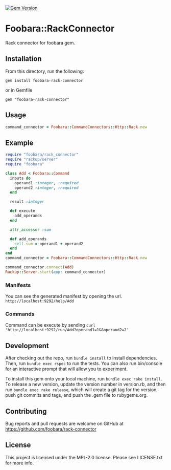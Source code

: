 [![Gem Version](https://badge.fury.io/rb/foobara-rack-connector.svg)](https://badge.fury.io/rb/foobara-rack-connector)

# Foobara::RackConnector
Rack connector for foobara gem.

## Installation

From this directory, run the following:

```
gem install foobara-rack-connector
```
or 
in Gemfile
```
gem "foobara-rack-connector"
```

## Usage
```ruby
command_connector = Foobara::CommandConnectors::Http::Rack.new                      command_connector.connect(Add)                                  Rackup::Server.start(app: command_connector)
```
## Example
```ruby
require "foobara/rack_connector"
require "rackup/server"
require "foobara"

class Add < Foobara::Command
  inputs do
    operand1 :integer, :required
    operand2 :integer, :required
  end

  result :integer

  def execute
    add_operands
  end

  attr_accessor :sum

  def add_operands
    self.sum = operand1 + operand2
  end
end
command_connector = Foobara::CommandConnectors::Http::Rack.new

command_connector.connect(Add)
Rackup::Server.start(app: command_connector)
```

### Manifests

You can see the generated manifest by opening the url.
```http://localhost:9292/help/Add```
### Commands 
Command can be execute by sending 
```curl 'http://localhost:9292/run/Add?operand1=1&&operand2=2'```


## Development
After checking out the repo, run `bundle install` to install dependencies. Then, run `bundle exec rspec` to run the tests. You can also run bin/console for an interactive prompt that will allow you to experiment.

To install this gem onto your local machine, run `bundle exec rake install`. To release a new version, update the version number in version.rb, and then run `bundle exec rake release`, which will create a git tag for the version, push git commits and tags, and push the .gem file to rubygems.org.

## Contributing

Bug reports and pull requests are welcome on GitHub
at https://github.com/foobara/rack-connector
## License

This project is licensed under the MPL-2.0 license. Please see LICENSE.txt for more info.
